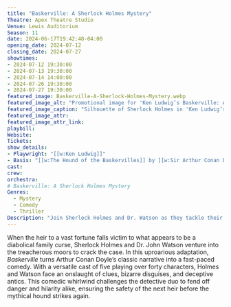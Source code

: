 ```yaml
---
title: "Baskerville: A Sherlock Holmes Mystery"
Theatre: Apex Theatre Studio
Venue: Lewis Auditorium
Season: 11
date: 2024-06-17T19:42:48-04:00
opening_date: 2024-07-12
closing_date: 2024-07-27
showtimes:
- 2024-07-12 19:30:00
- 2024-07-13 19:30:00
- 2024-07-14 14:00:00
- 2024-07-26 19:30:00
- 2024-07-27 19:30:00
featured_image: Baskerville-A-Sherlock-Holmes-Mystery.webp
featured_image_alt: "Promotional image for 'Ken Ludwig’s Baskerville: A Sherlock Holmes Mystery' presented by Apex Theatre Studio. The silhouette of Sherlock Holmes, clad in his iconic deerstalker hat and holding a pipe and magnifying glass, is set against a stark white background, emphasizing his detective persona."
featured_image_caption: "Silhouette of Sherlock Holmes in 'Ken Ludwig’s Baskerville,' capturing the enigmatic and analytical nature of literature's most famed detective."
featured_image_attr: 
featured_image_attr_link: 
playbill:
Website: 
Tickets: 
show_details: 
- Playwright: "[[w:Ken Ludwig]]"
- Basis: "[[w:The Hound of the Baskervilles]] by [[w:Sir Arthur Conan Doyle]]"
cast:
crew:
orchestra:
# Baskerville: A Sherlock Holmes Mystery
Genres:
  - Mystery
  - Comedy
  - Thriller
Description: "Join Sherlock Holmes and Dr. Watson as they tackle their most infamous case, set against a backdrop of howling moors and dark family legacies."
---
```

When the heir to a vast fortune falls victim to what appears to be a diabolical family curse, Sherlock Holmes and Dr. John Watson venture into the treacherous moors to crack the case. In this uproarious adaptation, *Baskerville* turns Arthur Conan Doyle’s classic narrative into a fast-paced comedy. With a versatile cast of five playing over forty characters, Holmes and Watson face an onslaught of clues, bizarre disguises, and deceptive antics. This comedic whirlwind challenges the detective duo to fend off danger and hilarity alike, ensuring the safety of the next heir before the mythical hound strikes again.